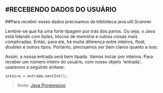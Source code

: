#RECEBENDO DADOS DO USUÁRIO
---
##Para receber esses dados precisamos da biblioteca java.util.Scanner 

Lembre-se que há uma forte tipagem por trás dos panos. Ou seja, o Java está lidando com bytes, blocos de memória e outras coisas mais complicadas.
Então, para ele, há muita diferença entre inteiros, float, doubles e outros tipos. Portanto, precisamos ser bem claros quanto a isso.

Assim, a nossa entrada será bem tipada. Vamos iniciar por inteiros.
Para receber um número inteiro do usuário, com nosso objeto 'entrada', usaremos a seguinte sintaxe:
```
inteiro = entrada.nextInt();
```
> fonte: [Java Progressivo](http://www.javaprogressivo.net)